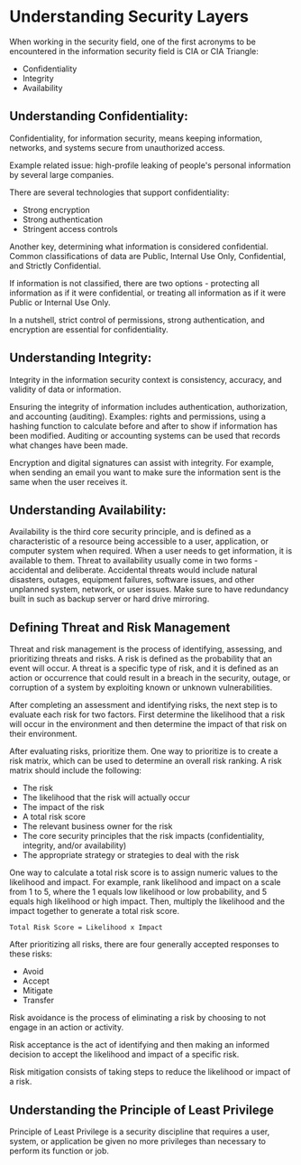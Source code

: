 # Understanding Security Layers

When working in the security field, one of the first acronyms to be encountered in the information security field is CIA or CIA Triangle:

- Confidentiality
- Integrity
- Availability


## Understanding Confidentiality:

Confidentiality, for information security, means keeping information, networks, and systems secure from unauthorized access.

Example related issue: high-profile leaking of people's personal information by several large companies. 

There are several technologies that support confidentiality:

- Strong encryption
- Strong authentication
- Stringent access controls

Another key, determining what information is considered confidential. Common classifications of data are Public, Internal Use Only, Confidential, and Strictly Confidential.

If information is not classified, there are two options - protecting all information as if it were confidential, or treating all information as if it were Public or Internal Use Only.

In a nutshell, strict control of permissions, strong authentication, and encryption are essential for confidentiality.

## Understanding Integrity:

Integrity in the information security context is consistency, accuracy, and validity of data or information. 

Ensuring the integrity of information includes authentication, authorization, and accounting (auditing). 
Examples: rights and permissions, using a hashing function to calculate before and after to show if information has been modified. Auditing or accounting systems can be used that records what changes have been made.

Encryption and digital signatures can assist with integrity. For example, when sending an email you want to make sure the information sent is the same when the user receives it.

## Understanding Availability:

Availability is the third core security principle, and is defined as a characteristic of a resource being accessible to a user, application, or computer system when required.
When a user needs to get information, it is available to them.
Threat to availability usually come in two forms - accidental and deliberate.
Accidental threats would include natural disasters, outages, equipment failures, software issues, and other unplanned system, network, or user issues.
Make sure to have redundancy built in such as backup server or hard drive mirroring. 

## Defining Threat and Risk Management

Threat and risk management is the process of identifying, assessing, and prioritizing threats and risks. A risk is defined as the probability that an event will occur. 
A threat is a specific type of risk, and it is defined as an action or occurrence that could result in a breach in the security, outage, or corruption of a system by exploiting known or unknown vulnerabilities.

After completing an assessment and identifying risks, the next step is to evaluate each risk for two factors. First determine the likelihood that a risk will occur in the environment and then determine the impact of that risk on their environment. 

After evaluating risks, prioritize them. One way to prioritize is to create a risk matrix, which can be used to determine an overall risk ranking. A risk matrix should include the following:

- The risk
- The likelihood that the risk will actually occur
- The impact of the risk
- A total risk score
- The relevant business owner for the risk
- The core security principles that the risk impacts (confidentiality, integrity, and/or availability)
- The appropriate strategy or strategies to deal with the risk

One way to calculate a total risk score is to assign numeric values to the likelihood and impact. For example, rank likelihood and impact on a scale from 1 to 5, where the 1 equals low likelihood or low probability, and 5 equals high likelihood or high impact. Then, multiply the likelihood and the impact together to generate a total risk score.

`Total Risk Score = Likelihood x Impact`

After prioritizing all risks, there are four generally accepted responses to these risks:

- Avoid
- Accept
- Mitigate
- Transfer

Risk avoidance is the process of eliminating a risk by choosing to not engage in an action or activity. 

Risk acceptance is the act of identifying and then making an informed decision to accept the likelihood and impact of a specific risk. 

Risk mitigation consists of taking steps to reduce the likelihood or impact of a risk. 

## Understanding the Principle of Least Privilege

Principle of Least Privilege is a security discipline that requires a user, system, or application be given no more privileges than necessary to perform its function or job. 
